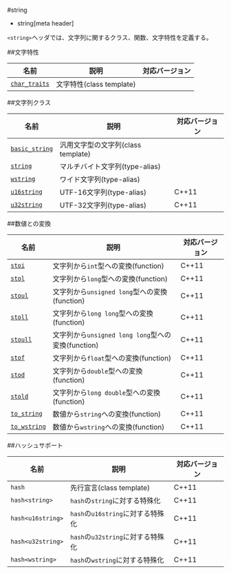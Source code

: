 #string
* string[meta header]

`<string>`ヘッダでは、文字列に関するクラス、関数、文字特性を定義する。

##文字特性

| 名前 | 説明 | 対応バージョン |
|------------------------------------------|--------------------------|-------|
| [`char_traits`](string/char_traits.md) | 文字特性(class template) | |


##文字列クラス

| 名前 | 説明 | 対応バージョン |
|--------------------------------------------|------------------------------------|-------|
| [`basic_string`](string/basic_string.md) | 汎用文字型の文字列(class template) | |
| [`string`](string/basic_string.md)       | マルチバイト文字列(type-alias) | |
| [`wstring`](string/basic_string.md)      | ワイド文字列(type-alias) | |
| [`u16string`](string/basic_string.md)    | UTF-16文字列(type-alias) | C++11 |
| [`u32string`](string/basic_string.md)    | UTF-32文字列(type-alias) | C++11 |


##数値との変換

| 名前 | 説明 | 対応バージョン |
|----------------------------------------|----------------------------------------------------|-------|
| [`stoi`](string/stoi.md)             | 文字列から`int`型への変換(function)                | C++11 |
| [`stol`](string/stol.md)             | 文字列から`long`型への変換(function)               | C++11 |
| [`stoul`](string/stoul.md)           | 文字列から`unsigned long`型への変換(function)      | C++11 |
| [`stoll`](string/stoll.md)           | 文字列から`long long`型への変換(function)          | C++11 |
| [`stoull`](string/stoull.md)         | 文字列から`unsigned long long`型への変換(function) | C++11 |
| [`stof`](string/stof.md)             | 文字列から`float`型への変換(function)              | C++11 |
| [`stod`](string/stod.md)             | 文字列から`double`型への変換(function)             | C++11 |
| [`stold`](string/stold.md)           | 文字列から`long double`型への変換(function)        | C++11 |
| [`to_string`](string/to_string.md)   | 数値から`string`への変換(function)                 | C++11 |
| [`to_wstring`](string/to_wstring.md) | 数値から`wstring`への変換(function)                | C++11 |


##ハッシュサポート

| 名前 | 説明 | 対応バージョン |
|-------------------|-----------------------------------|-------|
| `hash`            | 先行宣言(class template)          | C++11 |
| `hash<string>`    | `hash`の`string`に対する特殊化    | C++11 |
| `hash<u16string>` | `hash`の`u16string`に対する特殊化 | C++11 |
| `hash<u32string>` | `hash`の`u32string`に対する特殊化 | C++11 |
| `hash<wstring>`   | `hash`の`wstring`に対する特殊化   | C++11 |


